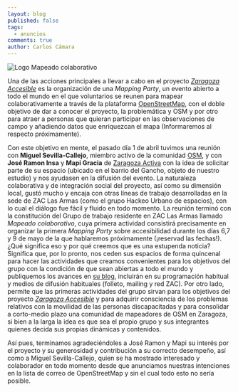 ```yaml
---
layout: blog
published: false
tags: 
  - anuncios
comments: true
author: Carlos Cámara
---
```

![Logo Mapeado colaborativo]({{site.baseurl}}/media/mapeado-colaborativo-logo.png)

Una de las acciones principales a llevar a cabo en el proyecto *[Zaragoza Accesible](about)* es la organización de una  *Mapping Party*, un evento abierto a todo el mundo en el que voluntarios se reunen para mapear colaborativamente a través de la plataforma [OpenStreetMap](http://openstreetmap.org), con el doble objetivo de dar a conocer el proyecto, la problemática y OSM y por otro para atraer a personas que quieran participar en las observaciones de campo y añadiendo datos que enriquezcan el mapa (Informaremos al respecto próximamente).

Con este objetivo en mente, el pasado día 1 de abril tuvimos una reunión con **Miguel Sevilla-Callejo**, miembro activo de la comunidad [OSM](http://openstreetmap.org), y con **José Ramon Insa** y **Mapi Gracia** de [Zaragoza Activa](http://www.zaragoza.es/ciudad/sectores/activa/) con la idea de solicitar parte de su espacio (ubicado en el barrio del Gancho, objeto de nuestro estudio) y nos ayudasen en la difusión del evento. La naturaleza colaborativa y de integración social del proyecto, así como su dimensión local, gustó mucho y encaja con otras líneas de trabajo desarrolladas en la sede de ZAC Las Armas (como el grupo Hackeo Urbano de espacios), con lo cual el diálogo fue fácil y fluido en todo momento. La reunión terminó con la constitución del Grupo de trabajo residente en ZAC Las Armas llamado *Mapeado colaborativo*, cuya primera actividad consistirá precisamente en organizar la primera *Mapping Party* sobre accesibilidad durante los días 6,7 y 9 de mayo de la que hablaremos próximamente (¡reservad las fechas!).¿Qué significa eso y por qué creemos que es una
estupenda noticia? Significa que, por lo pronto, nos ceden sus espacios de forma quincenal para hacer las actividades que creamos convenientes para los objetivos del grupo con la condición de que sean abiertas a todo el mundo y publiquemos los avances en [su blog](http://blogzac.es/category/think-zac-las-armas/), incluirán en su programación habitual y medios de difusión habituales (folleto, mailing y red ZAC).  Por otro lado, permite que las primeras actividades del grupo sirvan para los objetivos del proyecto *[Zaragoza Accesible](about)* y para adquirir consciencia de los problemas relativos con la movilidad de las personas discapacitadas y para consolidar a corto-medio plazo una comunidad de mapeadores de OSM en Zaragoza, si bien a la larga la idea es que sea el propio grupo y sus integrantes quienes decida sus propias dinámicas y contenidos.

Así pues, terminamos agradeciéndoles a José Ramon y Mapi su interés por el proyecto y su generosidad y contribución a su correcto desempeño, así como a Miguel Sevilla-Callejo, quien se ha mostrado interesado y colaborador en todo momento desde que anunciamos nuestras intenciones en la lista de correo de OpenStreetMap y sin el cual todo esto no sería posible.

